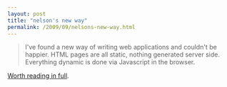 ```yaml
---
layout: post
title: "nelson's new way"
permalink: /2009/09/nelsons-new-way.html
---
```


> I've found a new way of writing web applications and couldn't be happier. HTML pages are all static, nothing generated server side. Everything dynamic is done via Javascript in the browser.

[Worth reading in full](http://www.somebits.com/weblog/tech/good/webapps-with-json.html).